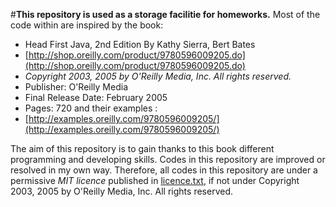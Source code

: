 #**This repository is used as a storage facilitie for homeworks.**
Most of the code within are inspired by the book:
* Head First Java, 2nd Edition By Kathy Sierra, Bert Bates
* [http://shop.oreilly.com/product/9780596009205.do](http://shop.oreilly.com/product/9780596009205.do)
* _Copyright 2003, 2005 by O'Reilly Media, Inc. All rights reserved._
* Publisher: O'Reilly Media
* Final Release Date: February 2005
* Pages: 720
and their examples :
* [http://examples.oreilly.com/9780596009205/](http://examples.oreilly.com/9780596009205/)

The aim of this repository is to gain thanks to this book different programming and developing skills.
Codes in this repository are improved or resolved in my own way. Therefore, all codes in this repository are under a permissive  _MIT licence_ published in [licence.txt](https://github.com/MicroBates/testRepo/licence.txt), if not under Copyright 2003, 2005 by O'Reilly Media, Inc. All rights reserved.
